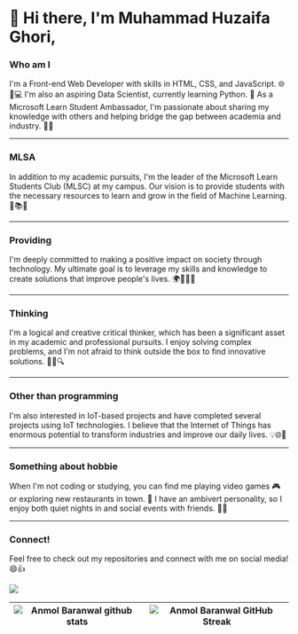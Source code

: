 # 👋 Hi there, I'm Muhammad Huzaifa Ghori,
### Who am I
I'm a Front-end Web Developer with skills in HTML, CSS, and JavaScript. 🌐🎨💻 I'm also an aspiring Data Scientist, currently learning Python. 🐍 As a Microsoft Learn Student Ambassador, I'm passionate about sharing my knowledge with others and helping bridge the gap between academia and industry. 🤝🚀
--------------------------                              ------------------------------
### MLSA
In addition to my academic pursuits, I'm the leader of the Microsoft Learn Students Club (MLSC) at my campus. Our vision is to provide students with the necessary resources to learn and grow in the field of Machine Learning. 🤖📚💡
- - - - - - - - - - - - - - - - - - - - - - - - - - - - - - - - - - - - - - - - - - - - - - - - - - - - - - - - - - - - - - - - - - - - - - - - - - - - - - - - - - - - -
### Providing
I'm deeply committed to making a positive impact on society through technology. My ultimate goal is to leverage my skills and knowledge to create solutions that improve people's lives. 🌍👨‍💻💡
- - - - - - - - - - - - - - - - - - - - - - - - - - - - - - - - - - - - - - - - - - - - - - - - - - - - - - - - - - - - - - - - - - - - - - - - - - - - - - - - - - - - -
### Thinking
I'm a logical and creative critical thinker, which has been a significant asset in my academic and professional pursuits. I enjoy solving complex problems, and I'm not afraid to think outside the box to find innovative solutions. 💭💡🔍
- - - - - - - - - - - - - - - - - - - - - - - - - - - - - - - - - - - - - - - - - - - - - - - - - - - - - - - - - - - - - - - - - - - - - - - - - - - - - - - - - - - - -
### Other than programming
I'm also interested in IoT-based projects and have completed several projects using IoT technologies. I believe that the Internet of Things has enormous potential to transform industries and improve our daily lives. 💡🌐🚀
- - - - - - - - - - - - - - - - - - - - - - - - - - - - - - - - - - - - - - - - - - - - - - - - - - - - - - - - - - - - - - - - - - - - - - - - - - - - - - - - - - - - -
### Something about hobbie
When I'm not coding or studying, you can find me playing video games 🎮 or exploring new restaurants in town. 🍴 I have an ambivert personality, so I enjoy both quiet nights in and social events with friends. 🎉👥
- - - - - - - - - - - - - - - - - - - - - - - - - - - - - - - - - - - - - - - - - - - - - - - - - - - - - - - - - - - - - - - - - - - - - - - - - - - - - - - - - - - - -
### Connect!
Feel free to check out my repositories and connect with me on social media! 😄👍

<!--- ------------------------------------------------------------------------------------------------------------------------------------------------------ -->
<!--- -- GitHub Stats ------------------------------------------------------------------------------------------------------------------------------------ -->
<!--- ------------------------------------------------------------------------------------------------------------------------------------------------------ -->
<img src="https://github-readme-activity-graph.cyclic.app/graph?username=Huzaifa1910&bg_color=161B22&color=9e9e9e&line=bababa&point=a76c6c&area=true&hide_border=true&hide_title=true" />

| ![Anmol Baranwal github stats](https://github-readme-stats.vercel.app/api?username=Huzaifa1910&show_icons=true&theme=tokyonight&count_private=true) | ![Anmol Baranwal GitHub Streak](https://github-readme-streak-stats.herokuapp.com/?user=Huzaifa1910&theme=tokyonight) |
| -- | -- |

